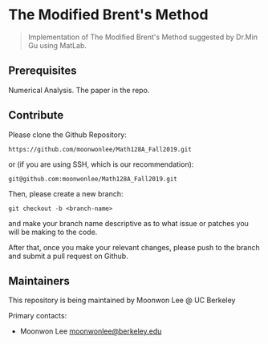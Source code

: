 # The Modified Brent's Method
> Implementation of The Modified Brent's Method suggested by Dr.Min Gu using MatLab. 

## Prerequisites
Numerical Analysis. The paper in the repo.

## Contribute
Please clone the Github Repository: 
```
https://github.com/moonwonlee/Math128A_Fall2019.git
```

or (if you are using SSH, which is our recommendation):
```
git@github.com:moonwonlee/Math128A_Fall2019.git
```

Then, please create a new branch: 
```
git checkout -b <branch-name>
``` 

and make your branch name descriptive as to what issue or patches you will be making to the code. 

After that, once you make your relevant changes, please push to the branch and submit a pull request on Github. 

## Maintainers
This repository is being maintained by Moonwon Lee @ UC Berkeley

Primary contacts: 
- Moonwon Lee <moonwonlee@berkeley.edu>
